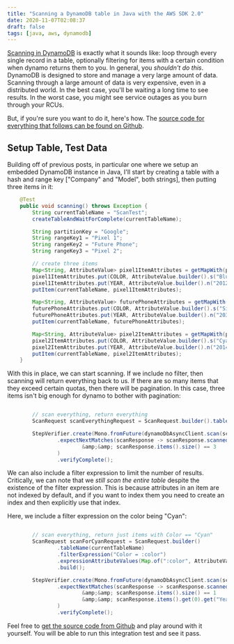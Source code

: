 ```yaml
---
title: "Scanning a DynamoDB table in Java with the AWS SDK 2.0"
date: 2020-11-07T02:08:37
draft: false
tags: [java, aws, dynamodb]
---
```


[Scanning in DynamoDB](https://docs.aws.amazon.com/amazondynamodb/latest/APIReference/API_Scan.html) is exactly what it sounds like: loop through every single record in a table, optionally filtering for items with a certain condition when dynamo returns them to you. In general, you _shouldn't do this_. DynamoDB is designed to store and manage a very large amount of data. Scanning through a large amount of data is very expensive, even in a distributed world. In the best case, you'll be waiting a long time to see results. In the worst case, you might see service outages as you burn through your RCUs.

But, if you're sure you want to do it, here's how. The [source code for everything that follows can be found on Github](https://github.com/nfisher23/webflux-and-dynamo/blob/master/src/test/java/com/nickolasfisher/reactivedynamo/PhoneServiceTest.java#L670).

## Setup Table, Test Data

Building off of previous posts, in particular one where we setup an embedded DynamoDB instance in Java, I'll start by creating a table with a hash and range key \["Company" and "Model", both strings\], then putting three items in it:

```java
    @Test
    public void scanning() throws Exception {
        String currentTableName = "ScanTest";
        createTableAndWaitForComplete(currentTableName);

        String partitionKey = "Google";
        String rangeKey1 = "Pixel 1";
        String rangeKey2 = "Future Phone";
        String rangeKey3 = "Pixel 2";

        // create three items
        Map<String, AttributeValue> pixel1ItemAttributes = getMapWith(partitionKey, rangeKey1);
        pixel1ItemAttributes.put(COLOR, AttributeValue.builder().s("Blue").build());
        pixel1ItemAttributes.put(YEAR, AttributeValue.builder().n("2012").build());
        putItem(currentTableName, pixel1ItemAttributes);

        Map<String, AttributeValue> futurePhoneAttributes = getMapWith(partitionKey, rangeKey2);
        futurePhoneAttributes.put(COLOR, AttributeValue.builder().s("Silver").build());
        futurePhoneAttributes.put(YEAR, AttributeValue.builder().n("2030").build());
        putItem(currentTableName, futurePhoneAttributes);

        Map<String, AttributeValue> pixel2ItemAttributes = getMapWith(partitionKey, rangeKey3);
        pixel2ItemAttributes.put(COLOR, AttributeValue.builder().s("Cyan").build());
        pixel2ItemAttributes.put(YEAR, AttributeValue.builder().n("2014").build());
        putItem(currentTableName, pixel2ItemAttributes);
    }

```

With this in place, we can start scanning. If we include no filter, then scanning will return everything back to us. If there are so many items that they exceed certain quotas, then there will be pagination. In this case, three items isn't big enough for dynamo to bother with pagination:

```java

        // scan everything, return everything
        ScanRequest scanEverythingRequest = ScanRequest.builder().tableName(currentTableName).build();

        StepVerifier.create(Mono.fromFuture(dynamoDbAsyncClient.scan(scanEverythingRequest)))
                .expectNextMatches(scanResponse -> scanResponse.scannedCount() == 3
                        &amp;&amp; scanResponse.items().size() == 3
                )
                .verifyComplete();

```

We can also include a filter expression to limit the number of results. Critically, we can note that we _still scan the entire table_ despite the existence of the filter expression. This is because attributes in an item are not indexed by default, and if you want to index them you need to create an index and then explicitly use that index.

Here, we include a filter expression on the color being "Cyan":

```java

        // scan everything, return just items with Color == "Cyan"
        ScanRequest scanForCyanRequest = ScanRequest.builder()
                .tableName(currentTableName)
                .filterExpression("Color = :color")
                .expressionAttributeValues(Map.of(":color", AttributeValue.builder().s("Cyan").build()))
                .build();

        StepVerifier.create(Mono.fromFuture(dynamoDbAsyncClient.scan(scanForCyanRequest)))
                .expectNextMatches(scanResponse -> scanResponse.scannedCount() == 3
                        &amp;&amp; scanResponse.items().size() == 1
                        &amp;&amp; scanResponse.items().get(0).get("Year").n().equals("2014")
                )
                .verifyComplete();

```

Feel free to [get the source code from Github](https://github.com/nfisher23/webflux-and-dynamo/blob/master/src/test/java/com/nickolasfisher/reactivedynamo/PhoneServiceTest.java#L670) and play around with it yourself. You will be able to run this integration test and see it pass.
